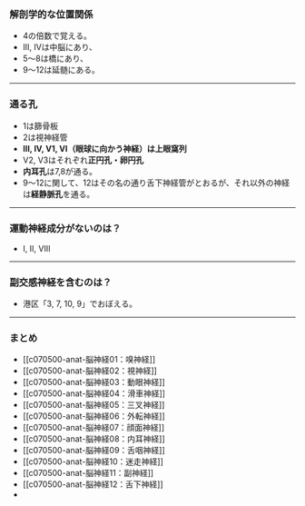 ### 解剖学的な位置関係
- 4の倍数で覚える。
- III, IVは中脳にあり、
- 5～8は橋にあり、
- 9～12は延髄にある。
---
### 通る孔
- 1は篩骨板
- 2は視神経管
- **III, IV, V1, VI（眼球に向かう神経）は上眼窩列**
- V2, V3はそれぞれ**正円孔・卵円孔**
- **内耳孔**は7,8が通る。
- 9～12に関して、12はその名の通り舌下神経管がとおるが、それ以外の神経は**経静脈孔**を通る。
--- 
### 運動神経成分がないのは？
- I, II, VIII
---
### 副交感神経を含むのは？
- 港区「3, 7, 10, 9」でおぼえる。
---
### まとめ
- [[c070500-anat-脳神経01：嗅神経]]
- [[c070500-anat-脳神経02：視神経]]
- [[c070500-anat-脳神経03：動眼神経]]
- [[c070500-anat-脳神経04：滑車神経]]
- [[c070500-anat-脳神経05：三叉神経]]
- [[c070500-anat-脳神経06：外転神経]]
- [[c070500-anat-脳神経07：顔面神経]]
- [[c070500-anat-脳神経08：内耳神経]]
- [[c070500-anat-脳神経09：舌咽神経]]
- [[c070500-anat-脳神経10：迷走神経]]
- [[c070500-anat-脳神経11：副神経]]
- [[c070500-anat-脳神経12：舌下神経]]
- 